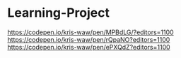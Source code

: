 # Learning-Project

https://codepen.io/kris-waw/pen/MPBdLG/?editors=1100
https://codepen.io/kris-waw/pen/rQpaNO?editors=1100
https://codepen.io/kris-waw/pen/ePXQdZ?editors=1100
